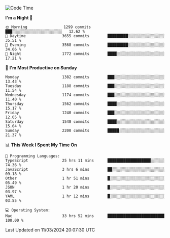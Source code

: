 <!--START_SECTION:waka-->
![Code Time](http://img.shields.io/badge/Code%20Time-3%2C758%20hrs%2023%20mins-blue)

**I'm a Night 🦉** 

```text
🌞 Morning                1299 commits        ███░░░░░░░░░░░░░░░░░░░░░░   12.62 % 
🌆 Daytime                3655 commits        █████████░░░░░░░░░░░░░░░░   35.51 % 
🌃 Evening                3568 commits        █████████░░░░░░░░░░░░░░░░   34.66 % 
🌙 Night                  1772 commits        ████░░░░░░░░░░░░░░░░░░░░░   17.21 % 
```
📅 **I'm Most Productive on Sunday** 

```text
Monday                   1382 commits        ███░░░░░░░░░░░░░░░░░░░░░░   13.43 % 
Tuesday                  1188 commits        ███░░░░░░░░░░░░░░░░░░░░░░   11.54 % 
Wednesday                1174 commits        ███░░░░░░░░░░░░░░░░░░░░░░   11.40 % 
Thursday                 1562 commits        ████░░░░░░░░░░░░░░░░░░░░░   15.17 % 
Friday                   1240 commits        ███░░░░░░░░░░░░░░░░░░░░░░   12.05 % 
Saturday                 1548 commits        ████░░░░░░░░░░░░░░░░░░░░░   15.04 % 
Sunday                   2200 commits        █████░░░░░░░░░░░░░░░░░░░░   21.37 % 
```


📊 **This Week I Spent My Time On** 

```text
💬 Programming Languages: 
TypeScript               25 hrs 11 mins      ███████████████████░░░░░░   74.36 % 
JavaScript               3 hrs 6 mins        ██░░░░░░░░░░░░░░░░░░░░░░░   09.18 % 
Other                    1 hr 51 mins        █░░░░░░░░░░░░░░░░░░░░░░░░   05.49 % 
JSON                     1 hr 20 mins        █░░░░░░░░░░░░░░░░░░░░░░░░   03.97 % 
YAML                     1 hr 12 mins        █░░░░░░░░░░░░░░░░░░░░░░░░   03.55 % 

💻 Operating System: 
Mac                      33 hrs 52 mins      █████████████████████████   100.00 % 
```


 Last Updated on 11/03/2024 20:07:30 UTC
<!--END_SECTION:waka-->
